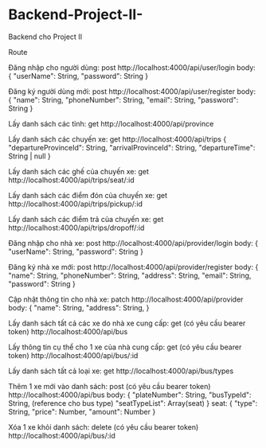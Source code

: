 # Backend-Project-II-
Backend cho Project II

Route

Đăng nhập cho người dùng: post
http://localhost:4000/api/user/login
body: {
    "userName": String,
    "password": String
}

Đăng ký người dùng mới: post
http://localhost:4000/api/user/register
body: {
    "name": String,
    "phoneNumber": String,
    "email": String,
    "password": String
}

Lấy danh sách các tỉnh: get
http://localhost:4000/api/province

Lấy danh sách các chuyến xe: get
http://localhost:4000/api/trips
{
    "departureProvinceId": String,
    "arrivalProvinceId": String,
    "departureTime": String | null
}


Lấy danh sách các ghế của chuyến xe: get
http://localhost:4000/api/trips/seat/:id

Lấy danh sách các điểm đón của chuyến xe: get
http://localhost:4000/api/trips/pickup/:id

Lấy danh sách các điểm trả của chuyến xe: get
http://localhost:4000/api/trips/dropoff/:id


Đăng nhập cho nhà xe: post
http://localhost:4000/api/provider/login
body: {
    "userName": String,
    "password": String
}

Đăng ký nhà xe mới: post
http://localhost:4000/api/provider/register
body: {
    "name": String,
    "phoneNumber": String,
    "address": String,
    "email": String,
    "password": String
}

Cập nhật thông tin cho nhà xe: patch
http://localhost:4000/api/provider
body: {
    "name": String,
    "address": String,
}

Lấy danh sách tất cả các xe do nhà xe cung cấp: get (có yêu cầu bearer token)
http://localhost:4000/api/bus

Lấy thông tin cụ thể cho 1 xe của nhà cung cấp: get (có yêu cầu bearer token)
http://localhost:4000/api/bus/:id

Lấy danh sách tất cả loại xe: get
http://localhost:4000/api/bus/types

Thêm 1 xe mới vào danh sách: post (có yêu cầu bearer token)
http://localhost:4000/api/bus
body: {
    "plateNumber": String,
    "busTypeId": String, (reference cho bus type)
    "seatTypeList": Array(seat)
}
seat: {
    "type": String,
    "price": Number,
    "amount": Number
}

Xóa 1 xe khỏi danh sách: delete (có yêu cầu bearer token)
http://localhost:4000/api/bus/:id